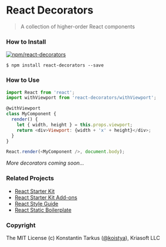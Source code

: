 # React Decorators

> A collection of higher-order React components

### How to Install

[![npm/react-decorators](https://nodei.co/npm/react-decorators.png?compact=true)](https://www.npmjs.org/package/react-decorators)

```shell
$ npm install react-decorators --save
```

### How to Use

```js
import React from 'react';
import withViewport from 'react-decorators/withViewport';

@withViewport
class MyComponent {
  render() {
    let { width, height } = this.props.viewport;
    return <div>Viewport: {width + 'x' + height}</div>;
  }
}

React.render(<MyComponent />, document.body);
```

*More decorators coming soon...*

### Related Projects

- [React Starter Kit](https://github.com/kriasoft/react-starter-kit)
- [React Starter Kit Add-ons](https://github.com/kriasoft/react-starter-kit-addons)
- [React Style Guide](https://github.com/kriasoft/react-starter-kit/blob/master/docs/react-style-guide.md)
- [React Static Boilerplate](https://github.com/koistya/react-static-boilerplate)

### Copyright

The MIT License (c) Konstantin Tarkus ([@koistya](https://twitter.com/koistya)), Kriasoft LLC

